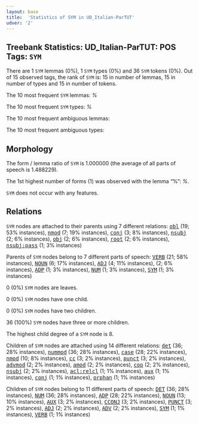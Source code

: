 ```yaml
---
layout: base
title:  'Statistics of SYM in UD_Italian-ParTUT'
udver: '2'
---
```


## Treebank Statistics: UD_Italian-ParTUT: POS Tags: `SYM`

There are 1 `SYM` lemmas (0%), 1 `SYM` types (0%) and 36 `SYM` tokens (0%).
Out of 15 observed tags, the rank of `SYM` is: 15 in number of lemmas, 15 in number of types and 15 in number of tokens.

The 10 most frequent `SYM` lemmas: <em>%</em>

The 10 most frequent `SYM` types:  <em>%</em>

The 10 most frequent ambiguous lemmas: 

The 10 most frequent ambiguous types:  



## Morphology

The form / lemma ratio of `SYM` is 1.000000 (the average of all parts of speech is 1.488229).

The 1st highest number of forms (1) was observed with the lemma “%”: <em>%</em>.

`SYM` does not occur with any features.


## Relations

`SYM` nodes are attached to their parents using 7 different relations: <tt><a href="it_partut-dep-obl.html">obl</a></tt> (19; 53% instances), <tt><a href="it_partut-dep-nmod.html">nmod</a></tt> (7; 19% instances), <tt><a href="it_partut-dep-conj.html">conj</a></tt> (3; 8% instances), <tt><a href="it_partut-dep-nsubj.html">nsubj</a></tt> (2; 6% instances), <tt><a href="it_partut-dep-obj.html">obj</a></tt> (2; 6% instances), <tt><a href="it_partut-dep-root.html">root</a></tt> (2; 6% instances), <tt><a href="it_partut-dep-nsubj-pass.html">nsubj:pass</a></tt> (1; 3% instances)

Parents of `SYM` nodes belong to 7 different parts of speech: <tt><a href="it_partut-pos-VERB.html">VERB</a></tt> (21; 58% instances), <tt><a href="it_partut-pos-NOUN.html">NOUN</a></tt> (6; 17% instances), <tt><a href="it_partut-pos-ADJ.html">ADJ</a></tt> (4; 11% instances),  (2; 6% instances), <tt><a href="it_partut-pos-ADP.html">ADP</a></tt> (1; 3% instances), <tt><a href="it_partut-pos-NUM.html">NUM</a></tt> (1; 3% instances), <tt><a href="it_partut-pos-SYM.html">SYM</a></tt> (1; 3% instances)

0 (0%) `SYM` nodes are leaves.

0 (0%) `SYM` nodes have one child.

0 (0%) `SYM` nodes have two children.

36 (100%) `SYM` nodes have three or more children.

The highest child degree of a `SYM` node is 8.

Children of `SYM` nodes are attached using 14 different relations: <tt><a href="it_partut-dep-det.html">det</a></tt> (36; 28% instances), <tt><a href="it_partut-dep-nummod.html">nummod</a></tt> (36; 28% instances), <tt><a href="it_partut-dep-case.html">case</a></tt> (28; 22% instances), <tt><a href="it_partut-dep-nmod.html">nmod</a></tt> (10; 8% instances), <tt><a href="it_partut-dep-cc.html">cc</a></tt> (3; 2% instances), <tt><a href="it_partut-dep-punct.html">punct</a></tt> (3; 2% instances), <tt><a href="it_partut-dep-advmod.html">advmod</a></tt> (2; 2% instances), <tt><a href="it_partut-dep-amod.html">amod</a></tt> (2; 2% instances), <tt><a href="it_partut-dep-cop.html">cop</a></tt> (2; 2% instances), <tt><a href="it_partut-dep-nsubj.html">nsubj</a></tt> (2; 2% instances), <tt><a href="it_partut-dep-acl-relcl.html">acl:relcl</a></tt> (1; 1% instances), <tt><a href="it_partut-dep-aux.html">aux</a></tt> (1; 1% instances), <tt><a href="it_partut-dep-conj.html">conj</a></tt> (1; 1% instances), <tt><a href="it_partut-dep-orphan.html">orphan</a></tt> (1; 1% instances)

Children of `SYM` nodes belong to 11 different parts of speech: <tt><a href="it_partut-pos-DET.html">DET</a></tt> (36; 28% instances), <tt><a href="it_partut-pos-NUM.html">NUM</a></tt> (36; 28% instances), <tt><a href="it_partut-pos-ADP.html">ADP</a></tt> (28; 22% instances), <tt><a href="it_partut-pos-NOUN.html">NOUN</a></tt> (13; 10% instances), <tt><a href="it_partut-pos-AUX.html">AUX</a></tt> (3; 2% instances), <tt><a href="it_partut-pos-CCONJ.html">CCONJ</a></tt> (3; 2% instances), <tt><a href="it_partut-pos-PUNCT.html">PUNCT</a></tt> (3; 2% instances), <tt><a href="it_partut-pos-ADJ.html">ADJ</a></tt> (2; 2% instances), <tt><a href="it_partut-pos-ADV.html">ADV</a></tt> (2; 2% instances), <tt><a href="it_partut-pos-SYM.html">SYM</a></tt> (1; 1% instances), <tt><a href="it_partut-pos-VERB.html">VERB</a></tt> (1; 1% instances)


